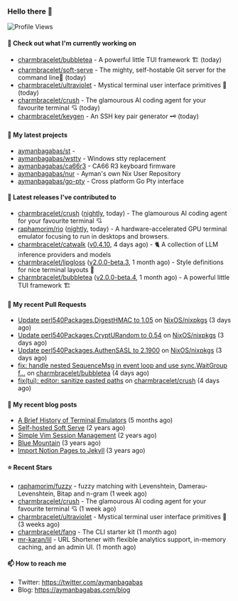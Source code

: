 ### Hello there 👋

![Profile Views](https://komarev.com/ghpvc/?username=aymanbagabas&label=PROFILE+VIEWS)

#### 👷 Check out what I'm currently working on

- [charmbracelet/bubbletea](https://github.com/charmbracelet/bubbletea) - A powerful little TUI framework 🏗 (today)
- [charmbracelet/soft-serve](https://github.com/charmbracelet/soft-serve) - The mighty, self-hostable Git server for the command line🍦 (today)
- [charmbracelet/ultraviolet](https://github.com/charmbracelet/ultraviolet) - Mystical terminal user interface primitives 🌈 (today)
- [charmbracelet/crush](https://github.com/charmbracelet/crush) - The glamourous AI coding agent for your favourite terminal 💘 (today)
- [charmbracelet/keygen](https://github.com/charmbracelet/keygen) - An SSH key pair generator 🗝️ (today)

#### 🌱 My latest projects

- [aymanbagabas/st](https://github.com/aymanbagabas/st) - 
- [aymanbagabas/wstty](https://github.com/aymanbagabas/wstty) - Windows stty replacement
- [aymanbagabas/ca66r3](https://github.com/aymanbagabas/ca66r3) - CA66 R3 keyboard firmware
- [aymanbagabas/nur](https://github.com/aymanbagabas/nur) - Ayman&#39;s own Nix User Repository
- [aymanbagabas/go-pty](https://github.com/aymanbagabas/go-pty) - Cross platform Go Pty interface

#### 🔭 Latest releases I've contributed to

- [charmbracelet/crush](https://github.com/charmbracelet/crush) ([nightly](https://github.com/charmbracelet/crush/releases/tag/nightly), today) - The glamourous AI coding agent for your favourite terminal 💘
- [raphamorim/rio](https://github.com/raphamorim/rio) ([nightly](https://github.com/raphamorim/rio/releases/tag/nightly), today) - A hardware-accelerated GPU terminal emulator focusing to run in desktops and browsers.
- [charmbracelet/catwalk](https://github.com/charmbracelet/catwalk) ([v0.4.10](https://github.com/charmbracelet/catwalk/releases/tag/v0.4.10), 4 days ago) - 🐈 A collection of LLM inference providers and models 
- [charmbracelet/lipgloss](https://github.com/charmbracelet/lipgloss) ([v2.0.0-beta.3](https://github.com/charmbracelet/lipgloss/releases/tag/v2.0.0-beta.3), 1 month ago) - Style definitions for nice terminal layouts 👄
- [charmbracelet/bubbletea](https://github.com/charmbracelet/bubbletea) ([v2.0.0-beta.4](https://github.com/charmbracelet/bubbletea/releases/tag/v2.0.0-beta.4), 1 month ago) - A powerful little TUI framework 🏗

#### 🔨 My recent Pull Requests

- [Update perl540Packages.DigestHMAC to 1.05](https://github.com/NixOS/nixpkgs/pull/432073) on [NixOS/nixpkgs](https://github.com/NixOS/nixpkgs) (3 days ago)
- [Update perl540Packages.CryptURandom to 0.54](https://github.com/NixOS/nixpkgs/pull/432071) on [NixOS/nixpkgs](https://github.com/NixOS/nixpkgs) (3 days ago)
- [Update perl540Packages.AuthenSASL to 2.1900](https://github.com/NixOS/nixpkgs/pull/432069) on [NixOS/nixpkgs](https://github.com/NixOS/nixpkgs) (3 days ago)
- [fix: handle nested SequenceMsg in event loop and use sync.WaitGroup f…](https://github.com/charmbracelet/bubbletea/pull/1463) on [charmbracelet/bubbletea](https://github.com/charmbracelet/bubbletea) (4 days ago)
- [fix(tui): editor: sanitize pasted paths](https://github.com/charmbracelet/crush/pull/630) on [charmbracelet/crush](https://github.com/charmbracelet/crush) (4 days ago)

#### 📜 My recent blog posts

- [A Brief History of Terminal Emulators](https://aymanbagabas.com/blog/2025/03/11/a-brief-history-of-terminal-emulators.html) (5 months ago)
- [Self-hosted Soft Serve](https://aymanbagabas.com/blog/2023/04/28/self-hosted-soft-serve.html) (2 years ago)
- [Simple Vim Session Management](https://aymanbagabas.com/blog/2023/04/13/simple-vim-session-management.html) (2 years ago)
- [Blue Mountain](https://aymanbagabas.com/blog/2022/06/02/blue-mountain.html) (3 years ago)
- [Import Notion Pages to Jekyll](https://aymanbagabas.com/blog/2022/03/29/import-notion-pages-to-jekyll.html) (3 years ago)

#### ⭐ Recent Stars

- [raphamorim/fuzzy](https://github.com/raphamorim/fuzzy) - fuzzy matching with Levenshtein, Damerau-Levenshtein, Bitap and n-gram (1 week ago)
- [charmbracelet/crush](https://github.com/charmbracelet/crush) - The glamourous AI coding agent for your favourite terminal 💘 (1 week ago)
- [charmbracelet/ultraviolet](https://github.com/charmbracelet/ultraviolet) - Mystical terminal user interface primitives 🌈 (3 weeks ago)
- [charmbracelet/fang](https://github.com/charmbracelet/fang) - The CLI starter kit (1 month ago)
- [mr-karan/lil](https://github.com/mr-karan/lil) - URL Shortener with flexible analytics support, in-memory caching, and an admin UI. (1 month ago)

#### 📫 How to reach me

- Twitter: https://twitter.com/aymanbagabas
- Blog: https://aymanbagabas.com/blog
